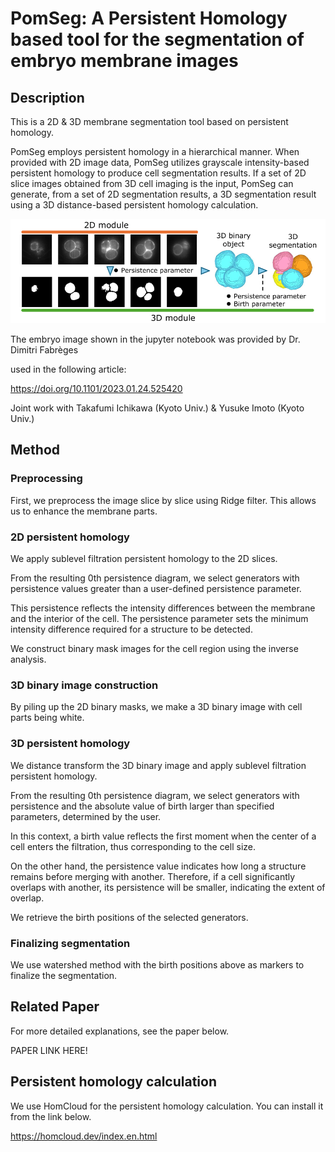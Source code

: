 # PomSeg: A Persistent Homology based tool for the segmentation of embryo membrane images
## Description
This is a 2D & 3D membrane segmentation tool based on persistent homology.

PomSeg employs persistent homology in a hierarchical manner. When provided with 2D image data, PomSeg utilizes grayscale intensity-based persistent homology to produce cell segmentation results. If a set of 2D slice images obtained from 3D cell imaging is the input, PomSeg can generate, from a set of 2D segmentation results, a 3D segmentation result using a 3D distance-based persistent homology calculation.

![alt text](https://github.com/TopologicalBird/PomSeg/blob/main/images/pomseg_img.png?raw=true)

The embryo image shown in the jupyter notebook was provided by Dr. Dimitri Fabrèges

used in the following article:

https://doi.org/10.1101/2023.01.24.525420

Joint work with Takafumi Ichikawa (Kyoto Univ.) & Yusuke Imoto (Kyoto Univ.)

## Method
### Preprocessing
First, we preprocess the image slice by slice using Ridge filter. This allows us to enhance the membrane parts.
### 2D persistent homology
We apply sublevel filtration persistent homology to the 2D slices.

From the resulting 0th persistence diagram, we select generators with persistence values greater than a user-defined persistence parameter.

This persistence reflects the intensity differences between the membrane and the interior of the cell. The persistence parameter sets the minimum intensity difference required for a structure to be detected. 

We construct binary mask images for the cell region using the inverse analysis.
### 3D binary image construction
By piling up the 2D binary masks, we make a 3D binary image with cell parts being white.
### 3D persistent homology
We distance transform the 3D binary image and apply sublevel filtration persistent homology.

From the resulting 0th persistence diagram, we select generators with persistence and the absolute value of birth larger than specified parameters, determined by the user.

In this context, a birth value reflects the first moment when the center of a cell enters the filtration, thus corresponding to the cell size.

On the other hand, the persistence value indicates how long a structure remains before merging with another. Therefore, if a cell significantly overlaps with another, its persistence will be smaller, indicating the extent of overlap. 

We retrieve the birth positions of the selected generators.

### Finalizing segmentation
We use watershed method with the birth positions above as markers to finalize the segmentation.

## Related Paper
For more detailed explanations, see the paper below.

PAPER LINK HERE!

## Persistent homology calculation
We use HomCloud for the persistent homology calculation. You can install it from the link below.

https://homcloud.dev/index.en.html

